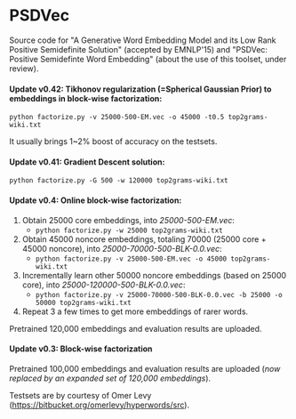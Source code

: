 # PSDVec
Source code for "A Generative Word Embedding Model and its Low Rank Positive Semidefinite Solution" (accepted by EMNLP'15) and "PSDVec: Positive Semidefinte Word Embedding" (about the use of this toolset, under review).

#### Update v0.42: Tikhonov regularization (=Spherical Gaussian Prior) to embeddings in block-wise factorization:
```python factorize.py -v 25000-500-EM.vec -o 45000 -t0.5 top2grams-wiki.txt```

It usually brings 1~2% boost of accuracy on the testsets.

#### Update v0.41: Gradient Descent solution:
```python factorize.py -G 500 -w 120000 top2grams-wiki.txt```

#### Update v0.4: Online block-wise factorization:
1. Obtain 25000 core embeddings, into _25000-500-EM.vec_:
    * ```python factorize.py -w 25000 top2grams-wiki.txt```  
2. Obtain 45000 noncore embeddings, totaling 70000 (25000 core + 45000 noncore), into _25000-70000-500-BLK-0.0.vec_:
    * ```python factorize.py -v 25000-500-EM.vec -o 45000 top2grams-wiki.txt```
3. Incrementally learn other 50000 noncore embeddings (based on 25000 core), into _25000-120000-500-BLK-0.0.vec_:
    * ```python factorize.py -v 25000-70000-500-BLK-0.0.vec -b 25000 -o 50000 top2grams-wiki.txt```
4. Repeat 3 a few times to get more embeddings of rarer words.

Pretrained 120,000 embeddings and evaluation results are uploaded.

#### Update v0.3: Block-wise factorization
Pretrained 100,000 embeddings and evaluation results are uploaded (_now replaced by an expanded set of 120,000 embeddings_).

Testsets are by courtesy of Omer Levy (https://bitbucket.org/omerlevy/hyperwords/src).
